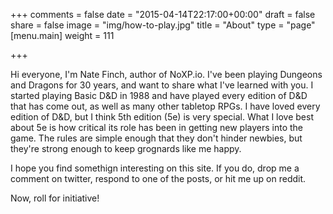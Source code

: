 +++
comments = false
date = "2015-04-14T22:17:00+00:00"
draft = false
share = false
image = "img/how-to-play.jpg"
title = "About"
type = "page"
[menu.main]
weight = 111

+++

Hi everyone, I'm Nate Finch, author of NoXP.io.  I've been playing Dungeons and
Dragons for 30 years, and want to share what I've learned with you.  I started
playing Basic D&D in 1988 and have played every edition of D&D that has come
out, as well as many other tabletop RPGs.  I have loved every edition of D&D,
but I think 5th edition (5e) is very special.  What I love best about 5e is how
critical its role has been in getting new players into the game.  The rules are
simple enough that they don't hinder newbies, but they're strong enough to keep
grognards like me happy.

I hope you find somethign interesting on this site.  If you do, drop me a
comment on twitter, respond to one of the posts, or hit me up on reddit.

Now, roll for initiative! 